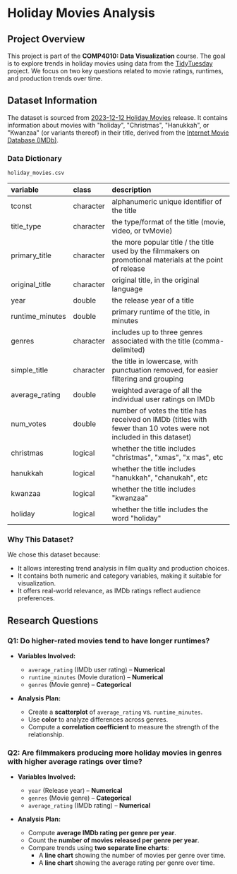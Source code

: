 # Holiday Movies Analysis  

## Project Overview  
This project is part of the **COMP4010: Data Visualization** course. The goal is to explore trends in holiday movies using data from the [TidyTuesday](https://github.com/rfordatascience/tidytuesday) project. We focus on two key questions related to movie ratings, runtimes, and production trends over time.  

## Dataset Information  
The dataset is sourced from [2023-12-12 Holiday Movies](https://github.com/rfordatascience/tidytuesday/blob/main/data/2023/2023-12-12/readme.md) release. It contains information about movies with "holiday", "Christmas", "Hanukkah", or "Kwanzaa" (or variants thereof) in their title, derived from the [Internet Movie Database (IMDb)](https://developer.imdb.com/non-commercial-datasets/).

### Data Dictionary

`holiday_movies.csv`

|variable        |class     |description     |
|:---------------|:---------|:---------------|
|tconst          |character |alphanumeric unique identifier of the title |
|title_type      |character |the type/format of the title (movie, video, or tvMovie) |
|primary_title   |character |the more popular title / the title used by the filmmakers on promotional materials at the point of release |
|original_title  |character |original title, in the original language |
|year            |double    |the release year of a title |
|runtime_minutes |double    |primary runtime of the title, in minutes |
|genres          |character |includes up to three genres associated with the title (comma-delimited) |
|simple_title    |character |the title in lowercase, with punctuation removed, for easier filtering and grouping |
|average_rating  |double    |weighted average of all the individual user ratings on IMDb |
|num_votes       |double    |number of votes the title has received on IMDb (titles with fewer than 10 votes were not included in this dataset) |
|christmas       |logical   |whether the title includes "christmas", "xmas", "x mas", etc|
|hanukkah        |logical   |whether the title includes "hanukkah", "chanukah", etc|
|kwanzaa         |logical   |whether the title includes "kwanzaa"|
|holiday         |logical   |whether the title includes the word "holiday"|


### Why This Dataset?  
We chose this dataset because:
- It allows interesting trend analysis in film quality and production choices. 
- It contains both numeric and category variables, making it suitable for visualization.  
- It offers real-world relevance, as IMDb ratings reflect audience preferences.  

## Research Questions 

### **Q1: Do higher-rated movies tend to have longer runtimes?**  

- **Variables Involved:**  
  - `average_rating` (IMDb user rating) – **Numerical**  
  - `runtime_minutes` (Movie duration) – **Numerical**  
  - `genres` (Movie genre) – **Categorical**  

- **Analysis Plan:**  
  - Create a **scatterplot** of `average_rating` vs. `runtime_minutes`.  
  - Use **color** to analyze differences across genres.  
  - Compute a **correlation coefficient** to measure the strength of the relationship.

### **Q2: Are filmmakers producing more holiday movies in genres with higher average ratings over time?**  

- **Variables Involved:**  
  - `year` (Release year) – **Numerical**  
  - `genres` (Movie genre) – **Categorical**  
  - `average_rating` (IMDb rating) – **Numerical**  

- **Analysis Plan:**  
  - Compute **average IMDb rating per genre per year**.  
  - Count the **number of movies released per genre per year**.  
  - Compare trends using **two separate line charts**:  
    - A **line chart** showing the number of movies per genre over time.  
    - A **line chart** showing the average rating per genre over time.    
